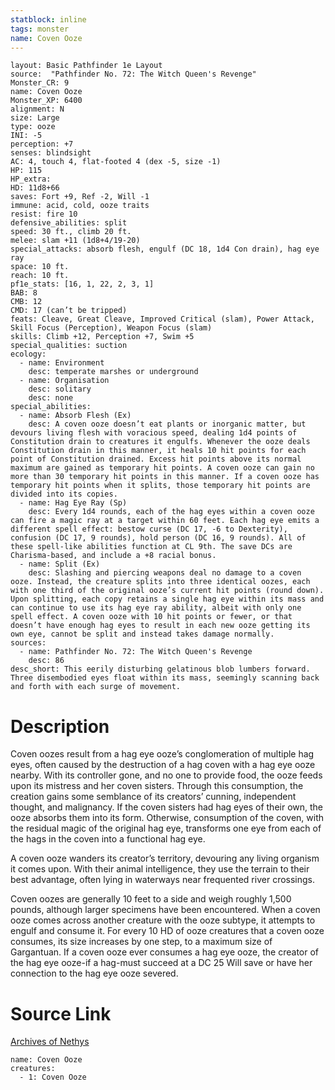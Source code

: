 ```yaml
---
statblock: inline
tags: monster
name: Coven Ooze
---
```

```statblock
layout: Basic Pathfinder 1e Layout
source:  "Pathfinder No. 72: The Witch Queen's Revenge"
Monster_CR: 9
name: Coven Ooze
Monster_XP: 6400
alignment: N
size: Large
type: ooze
INI: -5
perception: +7
senses: blindsight
AC: 4, touch 4, flat-footed 4 (dex -5, size -1)
HP: 115
HP_extra: 
HD: 11d8+66
saves: Fort +9, Ref -2, Will -1
immune: acid, cold, ooze traits
resist: fire 10
defensive_abilities: split
speed: 30 ft., climb 20 ft.
melee: slam +11 (1d8+4/19-20)
special_attacks: absorb flesh, engulf (DC 18, 1d4 Con drain), hag eye ray
space: 10 ft.
reach: 10 ft.
pf1e_stats: [16, 1, 22, 2, 3, 1]
BAB: 8
CMB: 12
CMD: 17 (can’t be tripped)
feats: Cleave, Great Cleave, Improved Critical (slam), Power Attack, Skill Focus (Perception), Weapon Focus (slam)
skills: Climb +12, Perception +7, Swim +5
special_qualities: suction
ecology:
  - name: Environment
    desc: temperate marshes or underground
  - name: Organisation
    desc: solitary
    desc: none
special_abilities:
  - name: Absorb Flesh (Ex)
    desc: A coven ooze doesn’t eat plants or inorganic matter, but devours living flesh with voracious speed, dealing 1d4 points of Constitution drain to creatures it engulfs. Whenever the ooze deals Constitution drain in this manner, it heals 10 hit points for each point of Constitution drained. Excess hit points above its normal maximum are gained as temporary hit points. A coven ooze can gain no more than 30 temporary hit points in this manner. If a coven ooze has temporary hit points when it splits, those temporary hit points are divided into its copies.
  - name: Hag Eye Ray (Sp)
    desc: Every 1d4 rounds, each of the hag eyes within a coven ooze can fire a magic ray at a target within 60 feet. Each hag eye emits a different spell effect: bestow curse (DC 17, -6 to Dexterity), confusion (DC 17, 9 rounds), hold person (DC 16, 9 rounds). All of these spell-like abilities function at CL 9th. The save DCs are Charisma-based, and include a +8 racial bonus.
  - name: Split (Ex)
    desc: Slashing and piercing weapons deal no damage to a coven ooze. Instead, the creature splits into three identical oozes, each with one third of the original ooze’s current hit points (round down). Upon splitting, each copy retains a single hag eye within its mass and can continue to use its hag eye ray ability, albeit with only one spell effect. A coven ooze with 10 hit points or fewer, or that doesn’t have enough hag eyes to result in each new ooze getting its own eye, cannot be split and instead takes damage normally.
sources:
  - name: Pathfinder No. 72: The Witch Queen's Revenge
    desc: 86
desc_short: This eerily disturbing gelatinous blob lumbers forward. Three disembodied eyes float within its mass, seemingly scanning back and forth with each surge of movement. 
```
# Description
Coven oozes result from a hag eye ooze’s conglomeration of multiple hag eyes, often caused by the destruction of a hag coven with a hag eye ooze nearby. With its controller gone, and no one to provide food, the ooze feeds upon its mistress and her coven sisters. Through this consumption, the creation gains some semblance of its creators’ cunning, independent thought, and malignancy. If the coven sisters had hag eyes of their own, the ooze absorbs them into its form. Otherwise, consumption of the coven, with the residual magic of the original hag eye, transforms one eye from each of the hags in the coven into a functional hag eye. 

A coven ooze wanders its creator’s territory, devouring any living organism it comes upon. With their animal intelligence, they use the terrain to their best advantage, often lying in waterways near frequented river crossings. 

Coven oozes are generally 10 feet to a side and weigh roughly 1,500 pounds, although larger specimens have been encountered. When a coven ooze comes across another creature with the ooze subtype, it attempts to engulf and consume it. For every 10 HD of ooze creatures that a coven ooze consumes, its size increases by one step, to a maximum size of Gargantuan. If a coven ooze ever consumes a hag eye ooze, the creator of the hag eye ooze-if a hag-must succeed at a DC 25 Will save or have her connection to the hag eye ooze severed.
# Source Link
[Archives of Nethys](https://aonprd.com/MonsterDisplay.aspx?ItemName=Coven%20Ooze)
```encounter-table
name: Coven Ooze
creatures:
  - 1: Coven Ooze
```
